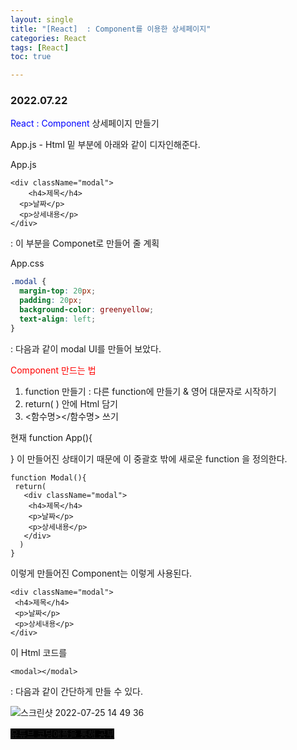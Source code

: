 ```yaml
---
layout: single
title: "[React]  : Component를 이용한 상세페이지"
categories: React
tags: [React]
toc: true

---
```


### 2022.07.22

<span style ='color:blue'>React : Component</span> 상세페이지 만들기 

App.js  - Html 밑 부분에 아래와 같이 디자인해준다. 

App.js

```react
<div className="modal">
	<h4>제목</h4>
  <p>날짜</p>
  <p>상세내용</p>
</div>
```

: 이 부분을 Componet로 만들어 줄 계획

App.css

```css
.modal {
  margin-top: 20px;
  padding: 20px;
  background-color: greenyellow;
  text-align: left;
}
```

: 다음과 같이 modal UI를 만들어 보았다. 

<span style ='color:red'>Component 만드는 법</span>

1.  function 만들기 : 다른 function에 만들기 & 영어 대문자로 시작하기 
2. return( ) 안에 Html 담기 
3. <함수명><\/함수명> 쓰기 

현재 function App(){

} 이 만들어진 상태이기 때문에 이 중괄호 밖에 새로운 function 을 정의한다. 

```react
function Modal(){
 return(
   <div className="modal">
    <h4>제목</h4>
    <p>날짜</p>
    <p>상세내용</p>
   </div>
  )
}
```

이렇게 만들어진 Component는 이렇게 사용된다. 

```react
<div className="modal">
 <h4>제목</h4>
 <p>날짜</p>
 <p>상세내용</p>
</div>
```

이 Html 코드를

```react
<modal></modal>
```

: 다음과 같이 간단하게 만들 수 있다. 

![스크린샷 2022-07-25 14 49 36](https://user-images.githubusercontent.com/104547038/180707373-77d42f70-3b1b-4805-8c4a-ca7977044c1b.png)

<span style ='background-color:black;'>[유튜브 코딩애플을 통해 공부](https://www.youtube.com/watch?v=fE4t2Ovgp-0&list=PLfLgtT94nNq0qTRunX9OEmUzQv4lI4pnP&index=3)</span>
